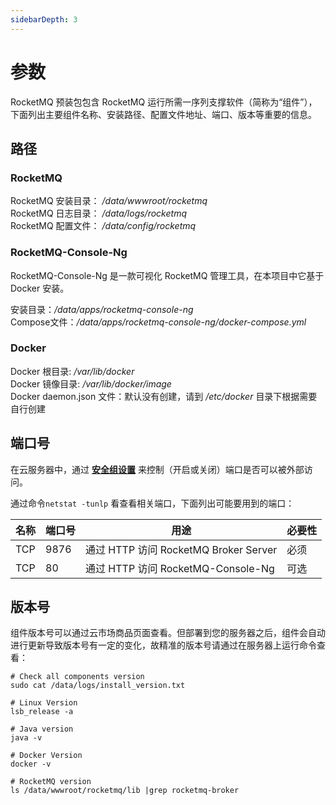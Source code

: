 ```yaml
---
sidebarDepth: 3
---
```


# 参数

RocketMQ 预装包包含 RocketMQ 运行所需一序列支撑软件（简称为“组件”），下面列出主要组件名称、安装路径、配置文件地址、端口、版本等重要的信息。

## 路径

### RocketMQ

RocketMQ 安装目录： */data/wwwroot/rocketmq*  
RocketMQ 日志目录： */data/logs/rocketmq*  
RocketMQ 配置文件： */data/config/rocketmq*

### RocketMQ-Console-Ng

RocketMQ-Console-Ng 是一款可视化 RocketMQ 管理工具，在本项目中它基于 Docker 安装。  

安装目录：*/data/apps/rocketmq-console-ng*  
Compose文件：*/data/apps/rocketmq-console-ng/docker-compose.yml* 

### Docker

Docker 根目录: */var/lib/docker*  
Docker 镜像目录: */var/lib/docker/image*   
Docker daemon.json 文件：默认没有创建，请到 */etc/docker* 目录下根据需要自行创建   

## 端口号

在云服务器中，通过 **[安全组设置](https://support.websoft9.com/docs/faq/zh/tech-instance.html)** 来控制（开启或关闭）端口是否可以被外部访问。 

通过命令`netstat -tunlp` 看查看相关端口，下面列出可能要用到的端口：

| 名称 | 端口号 | 用途 |  必要性 |
| --- | --- | --- | --- |
| TCP | 9876 | 通过 HTTP 访问 RocketMQ Broker Server | 必须 |
| TCP | 80 | 通过 HTTP 访问 RocketMQ-Console-Ng    | 可选 |

## 版本号

组件版本号可以通过云市场商品页面查看。但部署到您的服务器之后，组件会自动进行更新导致版本号有一定的变化，故精准的版本号请通过在服务器上运行命令查看：

```shell
# Check all components version
sudo cat /data/logs/install_version.txt

# Linux Version
lsb_release -a

# Java version
java -v

# Docker Version
docker -v

# RocketMQ version
ls /data/wwwroot/rocketmq/lib |grep rocketmq-broker

```
